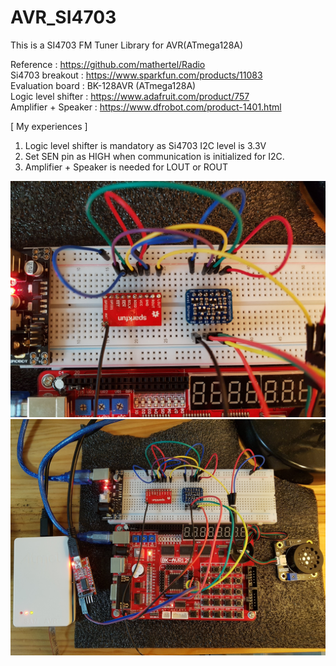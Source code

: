 # AVR_SI4703
This is a SI4703 FM Tuner Library for AVR(ATmega128A)

Reference : https://github.com/mathertel/Radio<br>
Si4703 breakout : https://www.sparkfun.com/products/11083<br>
Evaluation board : BK-128AVR (ATmega128A)<br>
Logic level shifter : https://www.adafruit.com/product/757<br>
Amplifier + Speaker : https://www.dfrobot.com/product-1401.html

[ My experiences ]
1) Logic level shifter is mandatory as Si4703 I2C level is 3.3V
2) Set SEN pin as HIGH when communication is initialized for I2C.
3) Amplifier + Speaker is needed for LOUT or ROUT 

![Si4703_1](./Si4703_1.jpg)<br>
![Si4703_2](./Si4703_2.jpg)<br>
